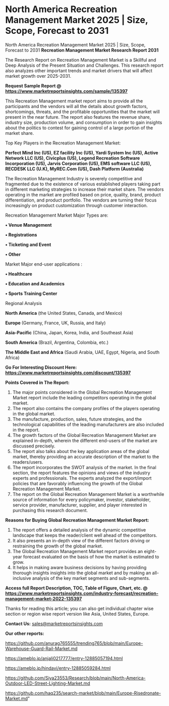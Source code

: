 # North America Recreation Management Market 2025 | Size, Scope, Forecast to 2031
North America Recreation Management Market 2025 | Size, Scope, Forecast to 2031
<strong>Recreation Management Market Research Report 2031</strong>

The Research Report on Recreation Management Market is a Skillful and Deep Analysis of the Present Situation and Challenges. This research report also analyzes other important trends and market drivers that will affect market growth over 2025-2031.

<strong>Request Sample Report @ <a href=https://www.marketreportsinsights.com/sample/135397>https://www.marketreportsinsights.com/sample/135397</a></strong>

This Recreation Management market report aims to provide all the participants and the vendors will all the details about growth factors, shortcomings, threats, and the profitable opportunities that the market will present in the near future. The report also features the revenue share, industry size, production volume, and consumption in order to gain insights about the politics to contest for gaining control of a large portion of the market share.

Top Key Players in the Recreation Management Market:

<strong>Perfect Mind Inc (US), EZ facility Inc (US), Yardi System Inc (US), Active Network LLC (US), Civicplus (US), Legend Recreation Software Incorporation (US), Jarvis Corporation (US), EMS software LLC (US), RECDESK LLC (U.K), MyREC.Com (US), Dash Platform (Australia)</strong>

The Recreation Management Industry is severely competitive and fragmented due to the existence of various established players taking part in different marketing strategies to increase their market share. The vendors operating in the market are profiled based on price, quality, brand, product differentiation, and product portfolio. The vendors are turning their focus increasingly on product customization through customer interaction.

Recreation Management Market Major Types are:

<strong>• Venue Management

• Registrations

• Ticketing and Event

• Other</strong>

Market Major end-user applications :

<strong>• Healthcare

• Education and Academics

• Sports Training Center</strong>

Regional Analysis

</u><strong><b>North America</b></strong> (the United States, Canada, and Mexico)

<strong><b>Europe </b></strong>(Germany, France, UK, Russia, and Italy)

<strong><b>Asia-Pacific</b></strong> (China, Japan, Korea, India, and Southeast Asia)

<strong><b>South America</b></strong> (Brazil, Argentina, Colombia, etc.)

<strong><b>The Middle East and Africa</b></strong> (Saudi Arabia, UAE, Egypt, Nigeria, and South Africa)

<strong>Go For Interesting Discount Here: <a href=https://www.marketreportsinsights.com/discount/135397>https://www.marketreportsinsights.com/discount/135397</a></strong>

<strong>Points Covered in The Report:</strong>
<ol>
  <li>The major points considered in the Global Recreation Management Market report include the leading competitors operating in the global market.</li>
  <li>The report also contains the company profiles of the players operating in the global market.</li>
  <li>The manufacture, production, sales, future strategies, and the technological capabilities of the leading manufacturers are also included in the report.</li>
  <li>The growth factors of the Global Recreation Management Market are explained in-depth, wherein the different end-users of the market are discussed precisely.</li>
  <li>The report also talks about the key application areas of the global market, thereby providing an accurate description of the market to the readers/users.</li>
  <li>The report incorporates the SWOT analysis of the market. In the final section, the report features the opinions and views of the industry experts and professionals. The experts analyzed the export/import policies that are favorably influencing the growth of the Global Recreation Management Market.</li>
  <li>The report on the Global Recreation Management Market is a worthwhile source of information for every policymaker, investor, stakeholder, service provider, manufacturer, supplier, and player interested in purchasing this research document.</li>
</ol>
<strong>Reasons for Buying Global Recreation Management Market Report:</strong>

<ol>
  <li>The report offers a detailed analysis of the dynamic competitive landscape that keeps the reader/client well ahead of the competitors.</li>
  <li>It also presents an in-depth view of the different factors driving or restraining the growth of the global market.</li>
  <li>The Global Recreation Management Market report provides an eight-year forecast evaluated on the basis of how the market is estimated to grow.</li>
  <li>It helps in making aware business decisions by having providing thorough insights insights into the global market and by making an all-inclusive analysis of the key market segments and sub-segments.</li>
</ol>
<strong>Access full Report Description, TOC, Table of Figure, Chart, etc. @ <a href=https://www.marketreportsinsights.com/industry-forecast/recreation-management-market-2022-135397>https://www.marketreportsinsights.com/industry-forecast/recreation-management-market-2022-135397</a></strong>


Thanks for reading this article; you can also get individual chapter wise section or region wise report version like Asia, United States, Europe.

<strong>Contact Us:</strong>
sales@marketreportsinsights.com

<strong>Our other reports:</strong>

<a href=https://github.com/anurag765555/trending765/blob/main/Europe-Warehouse-Guard-Rail-Market.md>https://github.com/anurag765555/trending765/blob/main/Europe-Warehouse-Guard-Rail-Market.md</a>

<a href=https://ameblo.jp/anjali0217777/entry-12885057194.html>https://ameblo.jp/anjali0217777/entry-12885057194.html</a>

<a href=https://ameblo.jp/hindavi/entry-12885059284.html>https://ameblo.jp/hindavi/entry-12885059284.html</a>

<a href=https://github.com/Siya23553/Research/blob/main/North-America-Outdoor-LED-Street-Lighting-Market.md>https://github.com/Siya23553/Research/blob/main/North-America-Outdoor-LED-Street-Lighting-Market.md</a>

<a href=https://github.com/haq235/search-market/blob/main/Europe-Risedronate-Market.md>https://github.com/haq235/search-market/blob/main/Europe-Risedronate-Market.md</a>"
